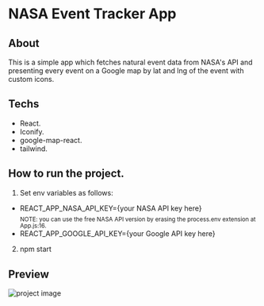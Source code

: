 # NASA Event Tracker App

## About

This is a simple app which fetches natural event data from NASA's API and presenting every event on a Google map by lat and lng of the event with custom icons.

## Techs

- React.
- Iconify.
- google-map-react.
- tailwind.

## How to run the project.

1. Set env variables as follows:
 - REACT_APP_NASA_API_KEY={your NASA API key here}\
        <sub>NOTE: you can use the free NASA API version by erasing the process.env extension at App.js:16.</sub>
 - REACT_APP_GOOGLE_API_KEY={your Google API key here}

2. npm start

## Preview

 ![project image](https://yuriyz.dev/static/media/nasa-tracker.ffc9504ce6470b18a20a.png)
